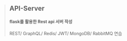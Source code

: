 > ## API-Server  
> #### flask를 활용한 Rest api 서버 작성  
> REST/ GraphQL/ Redis/ JWT/ MongoDB/ RabbitMQ 연습
